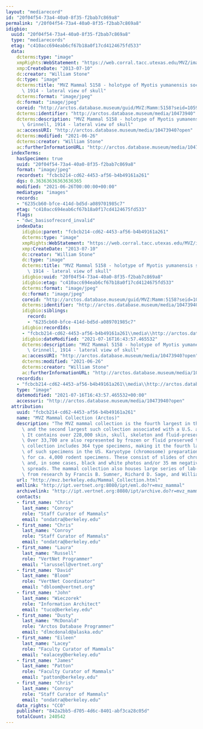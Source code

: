 ```yaml
---
layout: "mediarecord"
id: "20f04f54-73a4-40a0-8f35-f2bab7c869a8"
permalink: "/20f04f54-73a4-40a0-8f35-f2bab7c869a8"
idigbio:
  uuid: "20f04f54-73a4-40a0-8f35-f2bab7c869a8"
  type: "mediarecords"
  etag: "c410acc694eab6cf67b18a0f17cd4124675fd533"
  data:
    dcterms:type: "image"
    xmpRights:WebStatement: "https://web.corral.tacc.utexas.edu/MVZ/images/MVZ_img/images/jpg/img_15236.jpg"
    xmp:CreateDate: "2013-07-10"
    dc:creator: "William Stone"
    dc:type: "image"
    dcterms:title: "MVZ Mammal 5158 - holotype of Myotis yumanensis sociabilis Grinnell,\
      \ 1914 - lateral view of skull"
    dcterms:format: "image/jpeg"
    dc:format: "image/jpeg"
    coreid: "http://arctos.database.museum/guid/MVZ:Mamm:5158?seid=1059477"
    dcterms:identifier: "http://arctos.database.museum/media/10473940"
    dcterms:description: "MVZ Mammal 5158 - holotype of Myotis yumanensis sociabilis\
      \ Grinnell, 1914 - lateral view of skull"
    ac:accessURI: "http://arctos.database.museum/media/10473940?open"
    dcterms:modified: "2021-06-26"
    dcterms:creator: "William Stone"
    ac:furtherInformationURL: "http://arctos.database.museum/media/10473940"
  indexTerms:
    hasSpecimen: true
    uuid: "20f04f54-73a4-40a0-8f35-f2bab7c869a8"
    format: "image/jpeg"
    recordset: "fcbcb214-cd62-4453-af56-b4b49161a261"
    dqs: 0.36363636363636365
    modified: "2021-06-26T00:00:00+00:00"
    mediatype: "images"
    records:
    - "6235cb60-bfce-414d-bd5d-a089701985c7"
    etag: "c410acc694eab6cf67b18a0f17cd4124675fd533"
    flags:
    - "dwc_basisofrecord_invalid"
    indexData:
      idigbio:parent: "fcbcb214-cd62-4453-af56-b4b49161a261"
      dcterms:type: "image"
      xmpRights:WebStatement: "https://web.corral.tacc.utexas.edu/MVZ/images/MVZ_img/images/jpg/img_15236.jpg"
      xmp:CreateDate: "2013-07-10"
      dc:creator: "William Stone"
      dc:type: "image"
      dcterms:title: "MVZ Mammal 5158 - holotype of Myotis yumanensis sociabilis Grinnell,\
        \ 1914 - lateral view of skull"
      idigbio:uuid: "20f04f54-73a4-40a0-8f35-f2bab7c869a8"
      idigbio:etag: "c410acc694eab6cf67b18a0f17cd4124675fd533"
      dcterms:format: "image/jpeg"
      dc:format: "image/jpeg"
      coreid: "http://arctos.database.museum/guid/MVZ:Mamm:5158?seid=1059477"
      dcterms:identifier: "http://arctos.database.museum/media/10473940"
      idigbio:siblings:
        record:
        - "6235cb60-bfce-414d-bd5d-a089701985c7"
      idigbio:recordIds:
      - "fcbcb214-cd62-4453-af56-b4b49161a261\\media\\http://arctos.database.museum/media/10473940"
      idigbio:dateModified: "2021-07-16T16:43:57.465532"
      dcterms:description: "MVZ Mammal 5158 - holotype of Myotis yumanensis sociabilis\
        \ Grinnell, 1914 - lateral view of skull"
      ac:accessURI: "http://arctos.database.museum/media/10473940?open"
      dcterms:modified: "2021-06-26"
      dcterms:creator: "William Stone"
      ac:furtherInformationURL: "http://arctos.database.museum/media/10473940"
    recordids:
    - "fcbcb214-cd62-4453-af56-b4b49161a261\\media\\http://arctos.database.museum/media/10473940"
    type: "image"
    datemodified: "2021-07-16T16:43:57.465532+00:00"
    accessuri: "http://arctos.database.museum/media/10473940?open"
  attribution:
    uuid: "fcbcb214-cd62-4453-af56-b4b49161a261"
    name: "MVZ Mammal Collection (Arctos)"
    description: "The MVZ mammal collection is the fourth largest in the United States\
      \ and the second largest such collection associated with a U.S. academic institution.\
      \ It contains over 228,000 skin, skull, skeleton and fluid-preserved specimens.\
      \ Over 33,700 are also represented by frozen or fluid preserved tissues. The\
      \ collection includes 364 type specimens, making it the fourth largest collection\
      \ of such specimens in the US. Karyotype (chromosome) preparations are available\
      \ for ca. 4,000 rodent specimens. These consist of slides of chromosome preparations\
      \ and, in some cases, black and white photos and/or 35 mm negatives of chromosome\
      \ spreads. The mammal collection also houses large series of lab-raised specimens\
      \ from research by Francis B. Sumner, Richard D. Sage, and William Z. Lidicker."
    url: "http://mvz.berkeley.edu/Mammal_Collection.html"
    emllink: "http://ipt.vertnet.org:8080/ipt/eml.do?r=mvz_mammal"
    archivelink: "http://ipt.vertnet.org:8080/ipt/archive.do?r=mvz_mammal"
    contacts:
    - first_name: "Chris"
      last_name: "Conroy"
      role: "Staff Curator of Mammals"
      email: "ondatra@berkeley.edu"
    - first_name: "Chris"
      last_name: "Conroy"
      role: "Staff Curator of Mammals"
      email: "ondatra@berkeley.edu"
    - first_name: "Laura"
      last_name: "Russell"
      role: "VertNet Programmer"
      email: "larussell@vertnet.org"
    - first_name: "David"
      last_name: "Bloom"
      role: "VertNet Coordinator"
      email: "dbloom@vertnet.org"
    - first_name: "John"
      last_name: "Wieczorek"
      role: "Information Architect"
      email: "tuco@berkeley.edu"
    - first_name: "Dusty"
      last_name: "McDonald"
      role: "Arctos Database Programmer"
      email: "dlmcdonald@alaska.edu"
    - first_name: "Eileen"
      last_name: "Lacey"
      role: "Faculty Curator of Mammals"
      email: "ealacey@berkeley.edu"
    - first_name: "James"
      last_name: "Patton"
      role: "Faculty Curator of Mammals"
      email: "patton@berkeley.edu"
    - first_name: "Chris"
      last_name: "Conroy"
      role: "Staff Curator of Mammals"
      email: "ondatra@berkeley.edu"
    data_rights: "CC0"
    publisher: "842a2bb5-d705-4d6c-8401-abf3ca28c05d"
    totalCount: 240542
---
```

